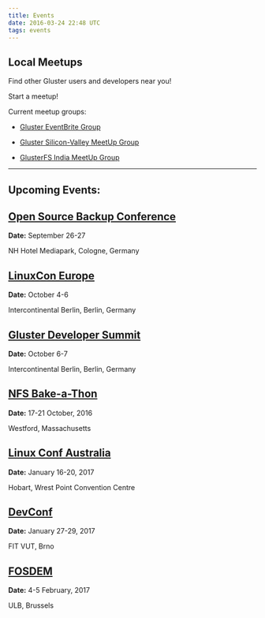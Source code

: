 ```yaml
---
title: Events
date: 2016-03-24 22:48 UTC
tags: events
---
```

Local Meetups
------------
Find other Gluster users and developers near you!


Start a meetup!

Current meetup groups:



* [Gluster EventBrite Group](http://gluster.eventbrite.com/)


* [Gluster Silicon-Valley MeetUp Group](http://www.meetup.com/GlusterFS-Silicon-Valley/)


* [GlusterFS India MeetUp Group](http://www.meetup.com/glusterfs-India/)

---------


Upcoming Events:
------------

[Open Source Backup Conference](http://osbconf.org)
-------------
<b>Date:</b> September 26-27

NH Hotel Mediapark, Cologne, Germany


[LinuxCon Europe](http://events.linuxfoundation.org/events/linuxcon-europe)
-------------
<b>Date:</b> October 4-6

Intercontinental Berlin, Berlin, Germany


[Gluster Developer Summit](https://www.gluster.org/events/summit2016/)
-------------
<b>Date:</b> October 6-7

Intercontinental Berlin, Berlin, Germany


[NFS Bake-a-Thon](http://nfsv4bat.org)
-------------
<b>Date:</b>  17-21 October, 2016

Westford, Massachusetts


[Linux Conf Australia](https://hobart.lca2017.org/)
-------------
<b>Date:</b> January 16-20, 2017

Hobart, Wrest Point Convention Centre


[DevConf](http://devconf.cz/)
-------------
<b>Date:</b> January 27-29, 2017

FIT VUT, Brno


[FOSDEM](https://fosdem.org/2017/)
-------------
<b>Date:</b> 4-5 February, 2017

ULB, Brussels


